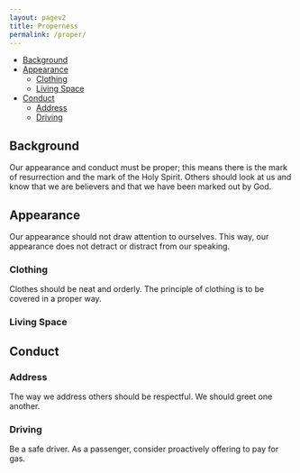```yaml
---
layout: pagev2
title: Properness
permalink: /proper/
---
```

- [Background](#background)
- [Appearance](#appearance)
  - [Clothing](#clothing)
  - [Living Space](#living-space)
- [Conduct](#conduct)
  - [Address](#address)
  - [Driving](#driving)

## Background

Our appearance and conduct must be proper; this means there is the mark of resurrection and the mark of the Holy Spirit. Others should look at us and know that we are believers and that we have been marked out by God.

## Appearance

Our appearance should not draw attention to ourselves. This way, our appearance does not detract or distract from our speaking.

### Clothing

Clothes should be neat and orderly. The principle of clothing is to be covered in a proper way.

### Living Space

## Conduct

### Address

The way we address others should be respectful. We should greet one another. 

### Driving

Be a safe driver. As a passenger, consider proactively offering to pay for gas.